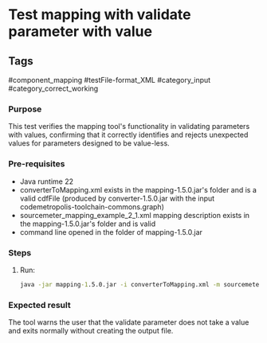 # Test mapping with validate parameter with value

## Tags
#component_mapping #testFile-format_XML  #category_input #category_correct_working

### Purpose
This test verifies the mapping tool's functionality in validating parameters with values, confirming that it correctly identifies and rejects unexpected values for parameters designed to be value-less.

### Pre-requisites
* Java runtime 22
* converterToMapping.xml exists in the mapping-1.5.0.jar's folder and is a valid cdfFile (produced by converter-1.5.0.jar with the input codemetropolis-toolchain-commons.graph)
* sourcemeter_mapping_example_2_1.xml mapping description exists in the mapping-1.5.0.jar's folder and is valid
* command line opened in the folder of mapping-1.5.0.jar

### Steps
1. Run:
	```cmd
	java -jar mapping-1.5.0.jar -i converterToMapping.xml -m sourcemeter_mapping_example_2_1.xml -v true
	``` 

### Expected result
The tool warns the user that the validate parameter does not take a value and exits normally without creating the output file.